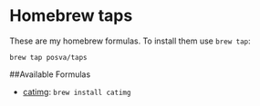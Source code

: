 Homebrew taps
===

These are my homebrew formulas. To install them use `brew tap`:

```
brew tap posva/taps
```

##Available Formulas

* [catimg](https://github.com/posva/catimg): `brew install catimg`

